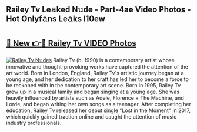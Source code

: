 ## Railey Tv Le𝚊ked N𝚞de - Part-4ae Video Photos - Hot Onlyf𝚊ns Le𝚊ks l10ew

# <h2><a href="http://ab56444.deff.icu/?id=Railey+Tv">🔗 New 👉🔴 Railey Tv VIDEO Photos</a></h2>

[![Railey Tv N𝚞des](https://i.imgur.com/rIISA9y.gif)](http://ab56444.deff.icu/?id=Railey+Tv)
Railey Tv (b. 1990) is a contemporary artist whose innovative and thought-provoking works have captured the attention of the art world. Born in London, England, Railey Tv's artistic journey began at a young age, and her dedication to her craft has led her to become a force to be reckoned with in the contemporary art scene. Born in 1995, Railey Tv grew up in a musical family and began singing at a young age. She was heavily influenced by artists such as Adele, Florence + The Machine, and Lorde, and began writing her own songs as a teenager. After completing her education, Railey Tv released her debut single "Lost in the Moment" in 2017, which quickly gained traction online and caught the attention of music industry professionals.
